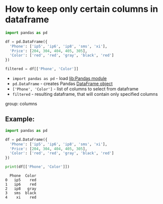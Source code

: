 # How to keep only certain columns in dataframe

```python
import pandas as pd

df = pd.DataFrame({
  'Phone': ['ip5', 'ip6', 'ip8', 'sms', 'xi'],
  'Price': [204, 304, 404, 405, 305],
  'Color': ['red', 'red', 'gray', 'black', 'red']
})

filtered = df[['Phone', 'Color']]
```

- `import pandas as pd` - load [lib:Pandas module](/python-pandas/how-to-install-pandas)
- `pd.DataFrame` - creates Pandas [DataFrame object](https://pandas.pydata.org/docs/reference/api/pandas.DataFrame.html)
- `['Phone', 'Color']` - list of columns to select from dataframe
- `filtered` - resulting dataframe, that will contain only specified columns 

group: columns

## Example: 
```python
import pandas as pd

df = pd.DataFrame({
  'Phone': ['ip5', 'ip6', 'ip8', 'sms', 'xi'],
  'Price': [204, 304, 404, 405, 305],
  'Color': ['red', 'red', 'gray', 'black', 'red']
})

print(df[['Phone', 'Color']])
```
```
  Phone  Color
0   ip5    red
1   ip6    red
2   ip8   gray
3   sms  black
4    xi    red

```

